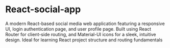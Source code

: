 # React-social-app
A modern React-based social media web application featuring a responsive UI, login authentication page, and user profile page. Built using React Router for client-side routing, and Material-UI icons for a sleek, intuitive design. Ideal for learning React project structure and routing fundamentals
